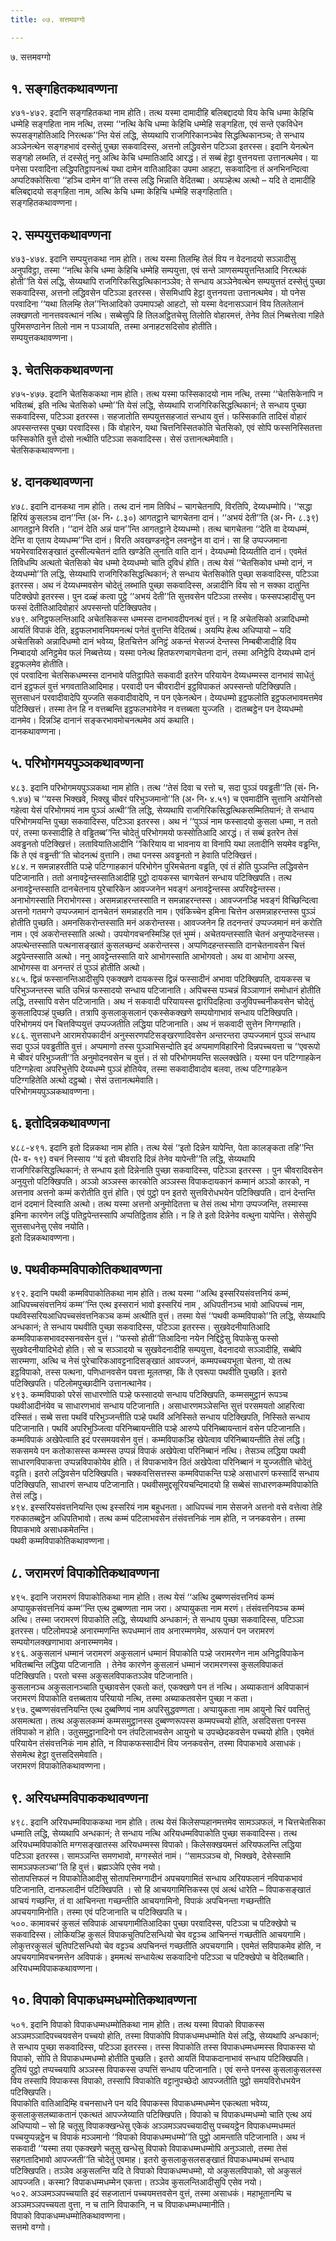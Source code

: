 ```yaml
---
title: ०७. सत्तमवग्गो

---
```

७. सत्तमवग्गो  


## १. सङ्गहितकथावण्णना

४७१-४७२. इदानि सङ्गहितकथा नाम होति। तत्थ यस्मा दामादीहि बलिबद्दादयो विय केचि धम्मा केहिचि धम्मेहि सङ्गहिता नाम नत्थि, तस्मा ‘‘नत्थि केचि धम्मा केहिचि धम्मेहि सङ्गहिता, एवं सन्ते एकविधेन रूपसङ्गहोतिआदि निरत्थक’’न्ति येसं लद्धि, सेय्यथापि राजगिरिकानञ्चेव सिद्धत्थिकानञ्च; ते सन्धाय अञ्ञेनत्थेन सङ्गहभावं दस्सेतुं पुच्छा सकवादिस्स, अत्तनो लद्धिवसेन पटिञ्ञा इतरस्स। इदानि येनत्थेन सङ्गहो लब्भति, तं दस्सेतुं ननु अत्थि केचि धम्मातिआदि आरद्धं। तं सब्बं हेट्ठा वुत्तनयत्ता उत्तानत्थमेव। या पनेसा परवादिना लद्धिपतिट्ठापनत्थं यथा दामेन वातिआदिका उपमा आहटा, सकवादिना तं अनभिनन्दित्वा अप्पटिक्कोसित्वा ‘‘हञ्चि दामेन वा’’ति तस्स लद्धि भिन्नाति वेदितब्बा। अयञ्हेत्थ अत्थो – यदि ते दामादीहि बलिबद्दादयो सङ्गहिता नाम, अत्थि केचि धम्मा केहिचि धम्मेहि सङ्गहिताति।  
सङ्गहितकथावण्णना।  


## २. सम्पयुत्तकथावण्णना

४७३-४७४. इदानि सम्पयुत्तकथा नाम होति। तत्थ यस्मा तिलम्हि तेलं विय न वेदनादयो सञ्ञादीसु अनुपविट्ठा, तस्मा ‘‘नत्थि केचि धम्मा केहिचि धम्मेहि सम्पयुत्ता, एवं सन्ते ञाणसम्पयुत्तन्तिआदि निरत्थकं होती’’ति येसं लद्धि, सेय्यथापि राजगिरिकसिद्धत्थिकानञ्ञेव; ते सन्धाय अञ्ञेनेवत्थेन सम्पयुत्ततं दस्सेतुं पुच्छा सकवादिस्स, अत्तनो लद्धिवसेन पटिञ्ञा इतरस्स। सेसमिधापि हेट्ठा वुत्तनयत्ता उत्तानत्थमेव। यो पनेस परवादिना ‘‘यथा तिलम्हि तेल’’न्तिआदिको उपमापञ्हो आहटो, सो यस्मा वेदनासञ्ञानं विय तिलतेलानं लक्खणतो नानत्तववत्थानं नत्थि। सब्बेसुपि हि तिलअट्ठितचेसु तिलोति वोहारमत्तं, तेनेव तिलं निब्बत्तेत्वा गहिते पुरिमसण्ठानेन तिलो नाम न पञ्ञायति, तस्मा अनाहटसदिसोव होतीति।  
सम्पयुत्तकथावण्णना।  


## ३. चेतसिककथावण्णना

४७५-४७७. इदानि चेतसिककथा नाम होति। तत्थ यस्मा फस्सिकादयो नाम नत्थि, तस्मा ‘‘चेतसिकेनापि न भवितब्बं, इति नत्थि चेतसिको धम्मो’’ति येसं लद्धि, सेय्यथापि राजगिरिकसिद्धत्थिकानं; ते सन्धाय पुच्छा सकवादिस्स, पटिञ्ञा इतरस्स। सहजातोति सम्पयुत्तसहजातं सन्धाय वुत्तं। फस्सिकाति तादिसं वोहारं अपस्सन्तस्स पुच्छा परवादिस्स। किं वोहारेन, यथा चित्तनिस्सितकोति चेतसिको, एवं सोपि फस्सनिस्सितत्ता फस्सिकोति वुत्ते दोसो नत्थीति पटिञ्ञा सकवादिस्स। सेसं उत्तानत्थमेवाति।  
चेतसिककथावण्णना।  


## ४. दानकथावण्णना

४७८. इदानि दानकथा नाम होति। तत्थ दानं नाम तिविधं – चागचेतनापि, विरतिपि, देय्यधम्मोपि। ‘‘सद्धा हिरियं कुसलञ्च दान’’न्ति (अ॰ नि॰ ८.३०) आगतट्ठाने चागचेतना दानं। ‘‘अभयं देती’’ति (अ॰ नि॰ ८.३९) आगतट्ठाने विरति। ‘‘दानं देति अन्नं पान’’न्ति आगतट्ठाने देय्यधम्मो। तत्थ चागचेतना ‘‘देति वा देय्यधम्मं, देन्ति वा एताय देय्यधम्म’’न्ति दानं। विरति अवखण्डनट्ठेन लवनट्ठेन वा दानं। सा हि उप्पज्जमाना भयभेरवादिसङ्खातं दुस्सील्यचेतनं दाति खण्डेति लुनाति वाति दानं। देय्यधम्मो दिय्यतीति दानं। एवमेतं तिविधम्पि अत्थतो चेतसिको चेव धम्मो देय्यधम्मो चाति दुविधं होति। तत्थ येसं ‘‘चेतसिकोव धम्मो दानं, न देय्यधम्मो’’ति लद्धि, सेय्यथापि राजगिरिकसिद्धत्थिकानं; ते सन्धाय चेतसिकोति पुच्छा सकवादिस्स, पटिञ्ञा इतरस्स। अथ नं देय्यधम्मवसेन चोदेतुं लब्भाति पुच्छा सकवादिस्स, अन्नादीनि विय सो न सक्का दातुन्ति पटिक्खेपो इतरस्स। पुन दळ्हं कत्वा पुट्ठे ‘‘अभयं देती’’ति सुत्तवसेन पटिञ्ञा तस्सेव। फस्सपञ्हादीसु पन फस्सं देतीतिआदिवोहारं अपस्सन्तो पटिक्खिपतेव।  
४७९. अनिट्ठफलन्तिआदि अचेतसिकस्स धम्मस्स दानभावदीपनत्थं वुत्तं। न हि अचेतसिको अन्नादिधम्मो आयतिं विपाकं देति, इट्ठफलभावनियमनत्थं पनेतं वुत्तन्ति वेदितब्बं। अयम्पि हेत्थ अधिप्पायो – यदि अचेतसिको अन्नादिधम्मो दानं भवेय्य, हितचित्तेन अनिट्ठं अकन्तं भेसज्जं देन्तस्स निम्बबीजादीहि विय निम्बादयो अनिट्ठमेव फलं निब्बत्तेय्य। यस्मा पनेत्थ हितफरणचागचेतना दानं, तस्मा अनिट्ठेपि देय्यधम्मे दानं इट्ठफलमेव होतीति।  
एवं परवादिना चेतसिकधम्मस्स दानभावे पतिट्ठापिते सकवादी इतरेन परियायेन देय्यधम्मस्स दानभावं साधेतुं दानं इट्ठफलं वुत्तं भगवतातिआदिमाह। परवादी पन चीवरादीनं इट्ठविपाकतं अपस्सन्तो पटिक्खिपति। सुत्तसाधनं परवादीवादेपि युज्जति सकवादीवादेपि, न पन एकेनत्थेन। देय्यधम्मो इट्ठफलोति इट्ठफलभावमत्तमेव पटिक्खित्तं। तस्मा तेन हि न वत्तब्बन्ति इट्ठफलभावेनेव न वत्तब्बता युज्जति । दातब्बट्ठेन पन देय्यधम्मो दानमेव। दिन्नञ्हि दानानं सङ्करभावमोचनत्थमेव अयं कथाति।  
दानकथावण्णना।  


## ५. परिभोगमयपुञ्ञकथावण्णना

४८३. इदानि परिभोगमयपुञ्ञकथा नाम होति। तत्थ ‘‘तेसं दिवा च रत्तो च, सदा पुञ्ञं पवड्ढती’’ति (सं॰ नि॰ १.४७) च ‘‘यस्स भिक्खवे, भिक्खु चीवरं परिभुञ्जमानो’’ति (अ॰ नि॰ ४.५१) च एवमादीनि सुत्तानि अयोनिसो गहेत्वा येसं परिभोगमयं नाम पुञ्ञं अत्थी’’ति लद्धि, सेय्यथापि राजगिरिकसिद्धत्थिकसम्मितियानं; ते सन्धाय परिभोगमयन्ति पुच्छा सकवादिस्स, पटिञ्ञा इतरस्स। अथ नं ‘‘पुञ्ञं नाम फस्सादयो कुसला धम्मा, न ततो परं, तस्मा फस्सादीहि ते वड्ढितब्ब’’न्ति चोदेतुं परिभोगमयो फस्सोतिआदि आरद्धं। तं सब्बं इतरेन तेसं अवड्ढनतो पटिक्खित्तं। लतावियातिआदीनि ‘‘किरियाय वा भावनाय वा विनापि यथा लतादीनि सयमेव वड्ढन्ति, किं ते एवं वड्ढन्ती’’ति चोदनत्थं वुत्तानि। तथा पनस्स अवड्ढनतो न हेवाति पटिक्खित्तं।  
४८४. न समन्नाहरतीति पञ्हे पटिग्गाहकानं परिभोगेन पुरिमचेतना वड्ढति, एवं तं होति पुञ्ञन्ति लद्धिवसेन पटिजानाति। ततो अनावट्टेन्तस्सातिआदीहि पुट्ठो दायकस्स चागचेतनं सन्धाय पटिक्खिपति। तत्थ अनावट्टेन्तस्साति दानचेतनाय पुरेचारिकेन आवज्जनेन भवङ्गं अनावट्टेन्तस्स अपरिवट्टेन्तस्स। अनाभोगस्साति निराभोगस्स। असमन्नाहरन्तस्साति न समन्नाहरन्तस्स। आवज्जनञ्हि भवङ्गं विच्छिन्दित्वा अत्तनो गतमग्गे उप्पज्जमानं दानचेतनं समन्नाहरति नाम। एवंकिच्चेन इमिना चित्तेन असमन्नाहरन्तस्स पुञ्ञं होतीति पुच्छति। अमनसिकरोन्तस्साति मनं अकरोन्तस्स। आवज्जनेन हि तदनन्तरं उप्पज्जमानं मनं करोति नाम। एवं अकरोन्तस्साति अत्थो। उपयोगवचनस्मिञ्हि एतं भुम्मं। अचेतयन्तस्साति चेतनं अनुप्पादेन्तस्स। अपत्थेन्तस्साति पत्थनासङ्खातं कुसलच्छन्दं अकरोन्तस्स। अप्पणिदहन्तस्साति दानचेतनावसेन चित्तं अट्ठपेन्तस्साति अत्थो। ननु आवट्टेन्तस्साति वारे आभोगस्साति आभोगवतो। अथ वा आभोगा अस्स, आभोगस्स वा अनन्तरं तं पुञ्ञं होतीति अत्थो।  
४८५. द्विन्नं फस्सानन्तिआदीसुपि एकक्खणे दायकस्स द्विन्नं फस्सादीनं अभावा पटिक्खिपति, दायकस्स च परिभुञ्जन्तस्स चाति उभिन्नं फस्सादयो सन्धाय पटिजानाति। अपिचस्स पञ्चन्नं विञ्ञाणानं समोधानं होतीति लद्धि, तस्सापि वसेन पटिजानाति। अथ नं सकवादी परियायस्स द्वारंपिदहित्वा उजुविपच्चनीकवसेन चोदेतुं कुसलादिपञ्हं पुच्छति। तत्रापि कुसलाकुसलानं एकस्सेकक्खणे सम्पयोगाभावं सन्धाय पटिक्खिपति। परिभोगमयं पन चित्तविप्पयुत्तं उप्पज्जतीति लद्धिया पटिजानाति। अथ नं सकवादी सुत्तेन निग्गण्हाति।  
४८६. सुत्तसाधने आरामरोपकादीनं अनुस्सरणपटिसङ्खरणादिवसेन अन्तरन्तरा उप्पज्जमानं पुञ्ञं सन्धाय सदा पुञ्ञं पवड्ढतीति वुत्तं। अप्पमाणो तस्स पुञ्ञाभिसन्दोति इदं अप्पमाणविहारिनो दिन्नपच्चयत्ता च ‘‘एवरूपो मे चीवरं परिभुञ्जती’’ति अनुमोदनवसेन च वुत्तं। तं सो परिभोगमयन्ति सल्लक्खेति। यस्मा पन पटिग्गाहकेन पटिग्गहेत्वा अपरिभुत्तेपि देय्यधम्मे पुञ्ञं होतियेव, तस्मा सकवादीवादोव बलवा, तत्थ पटिग्गाहकेन पटिग्गहितेति अत्थो दट्ठब्बो। सेसं उत्तानत्थमेवाति।  
परिभोगमयपुञ्ञकथावण्णना।  


## ६. इतोदिन्नकथावण्णना

४८८-४९१. इदानि इतो दिन्नकथा नाम होति। तत्थ येसं ‘‘इतो दिन्नेन यापेन्ति, पेता कालङ्कता तहि’’न्ति (पे॰ व॰ १९) वचनं निस्साय ‘‘यं इतो चीवरादि दिन्नं तेनेव यापेन्ती’’ति लद्धि, सेय्यथापि राजगिरिकसिद्धत्थिकानं; ते सन्धाय इतो दिन्नेनाति पुच्छा सकवादिस्स, पटिञ्ञा इतरस्स । पुन चीवरादिवसेन अनुयुत्तो पटिक्खिपति। अञ्ञो अञ्ञस्स कारकोति अञ्ञस्स विपाकदायकानं कम्मानं अञ्ञो कारको, न अत्तनाव अत्तनो कम्मं करोतीति वुत्तं होति। एवं पुट्ठो पन इतरो सुत्तविरोधभयेन पटिक्खिपति। दानं देन्तन्ति दानं ददमानं दिस्वाति अत्थो। तत्थ यस्मा अत्तनो अनुमोदितत्ता च तेसं तत्थ भोगा उप्पज्जन्ति, तस्मास्स इमिना कारणेन लद्धिं पतिट्ठपेन्तस्सापि अप्पतिट्ठिताव होति। न हि ते इतो दिन्नेनेव वत्थुना यापेन्ति। सेसेसुपि सुत्तसाधनेसु एसेव नयोति।  
इतो दिन्नकथावण्णना।  


## ७. पथवीकम्मविपाकोतिकथावण्णना

४९२. इदानि पथवी कम्मविपाकोतिकथा नाम होति। तत्थ यस्मा ‘‘अत्थि इस्सरियसंवत्तनियं कम्मं, आधिपच्चसंवत्तनियं कम्म’’न्ति एत्थ इस्सरानं भावो इस्सरियं नाम , अधिपतीनञ्च भावो आधिपच्चं नाम, पथविस्सरियआधिपच्चसंवत्तनिकञ्च कम्मं अत्थीति वुत्तं। तस्मा येसं ‘‘पथवी कम्मविपाको’’ति लद्धि, सेय्यथापि अन्धकानं; ते सन्धाय पथवीति पुच्छा सकवादिस्स, पटिञ्ञा इतरस्स। सुखवेदनीयातिआदि कम्मविपाकसभावदस्सनवसेन वुत्तं। ‘‘फस्सो होती’’तिआदिना नयेन निद्दिट्ठेसु विपाकेसु फस्सो सुखवेदनीयादिभेदो होति। सो च सञ्ञादयो च सुखवेदनादीहि सम्पयुत्ता, वेदनादयो सञ्ञादीहि, सब्बेपि सारम्मणा, अत्थि च नेसं पुरेचारिकआवट्टनादिसङ्खातं आवज्जनं, कम्मपच्चयभूता चेतना, यो तत्थ इट्ठविपाको, तस्स पत्थना, पणिधानवसेन पवत्ता मूलतण्हा, किं ते एवरूपा पथवीति पुच्छति। इतरो पटिक्खिपति। पटिलोमपुच्छादीनि उत्तानत्थानेव।  
४९३. कम्मविपाको परेसं साधारणोति पञ्हे फस्सादयो सन्धाय पटिक्खिपति, कम्मसमुट्ठानं रूपञ्च पथवीआदीनंयेव च साधारणभावं सन्धाय पटिजानाति। असाधारणमञ्ञेसन्ति सुत्तं परसमयतो आहरित्वा दस्सितं। सब्बे सत्ता पथविं परिभुञ्जन्तीति पञ्हे पथविं अनिस्सिते सन्धाय पटिक्खिपति, निस्सिते सन्धाय पटिजानाति। पथविं अपरिभुञ्जित्वा परिनिब्बायन्तीति पञ्हे आरुप्पे परिनिब्बायन्तानं वसेन पटिजानाति। कम्मविपाकं अखेपेत्वाति इदं परसमयवसेन वुत्तं। कम्मविपाकञ्हि खेपेत्वाव परिनिब्बायन्तीति तेसं लद्धि। सकसमये पन कतोकासस्स कम्मस्स उप्पन्नं विपाकं अखेपेत्वा परिनिब्बानं नत्थि। तेसञ्च लद्धिया पथवी साधारणविपाकत्ता उप्पन्नविपाकोयेव होति। तं विपाकभावेन ठितं अखेपेत्वा परिनिब्बानं न युज्जतीति चोदेतुं वट्टति। इतरो लद्धिवसेन पटिक्खिपति। चक्कवत्तिसत्तस्स कम्मविपाकन्ति पञ्हे असाधारणं फस्सादिं सन्धाय पटिक्खिपति, साधारणं सन्धाय पटिजानाति। पथवीसमुद्दसूरियचन्दिमादयो हि सब्बेसं साधारणकम्मविपाकोति तेसं लद्धि।  
४९४. इस्सरियसंवत्तनियन्ति एत्थ इस्सरियं नाम बहुधनता। आधिपच्चं नाम सेसजने अत्तनो वसे वत्तेत्वा तेहि गरुकातब्बट्ठेन अधिपतिभावो। तत्थ कम्मं पटिलाभवसेन तंसंवत्तनिकं नाम होति, न जनकवसेन। तस्मा विपाकभावे असाधकमेतन्ति।  
पथवी कम्मविपाकोतिकथावण्णना।  


## ८. जरामरणं विपाकोतिकथावण्णना

४९५. इदानि जरामरणं विपाकोतिकथा नाम होति। तत्थ येसं ‘‘अत्थि दुब्बण्णसंवत्तनियं कम्मं अप्पायुकसंवत्तनियं कम्म’’न्ति एत्थ दुब्बण्णता नाम जरा। अप्पायुकता नाम मरणं। तंसंवत्तनियञ्च कम्मं अत्थि। तस्मा जरामरणं विपाकोति लद्धि, सेय्यथापि अन्धकानं; ते सन्धाय पुच्छा सकवादिस्स, पटिञ्ञा इतरस्स। पटिलोमपञ्हे अनारम्मणन्ति रूपधम्मानं ताव अनारम्मणमेव, अरूपानं पन जरामरणं सम्पयोगलक्खणाभावा अनारम्मणमेव।  
४९६. अकुसलानं धम्मानं जरामरणं अकुसलानं धम्मानं विपाकोति पञ्हे जरामरणेन नाम अनिट्ठविपाकेन भवितब्बन्ति लद्धिया पटिजानाति । तेनेव कारणेन कुसलानं धम्मानं जरामरणस्स कुसलविपाकतं पटिक्खिपति। परतो चस्स अकुसलविपाकतञ्ञेव पटिजानाति।  
कुसलानञ्च अकुसलानञ्चाति पुच्छावसेन एकतो कतं, एकक्खणे पन तं नत्थि। अब्याकतानं अविपाकानं जरामरणं विपाकोति वत्तब्बताय परियायो नत्थि, तस्मा अब्याकतवसेन पुच्छा न कता।  
४९७. दुब्बण्णसंवत्तनियन्ति एत्थ दुब्बण्णियं नाम अपरिसुद्धवण्णता। अप्पायुकता नाम आयुनो चिरं पवत्तितुं असमत्थता। तत्थ अकुसलकम्मं कम्मसमुट्ठानस्स दुब्बण्णरूपस्स कम्मपच्चयो होति, असदिसत्ता पनस्स तंविपाको न होति। उतुसमुट्ठानादिनो पन तंपटिलाभवसेन आयुनो च उपच्छेदकवसेन पच्चयो होति। एवमेतं परियायेन तंसंवत्तनिकं नाम होति, न विपाकफस्सादीनं विय जनकवसेन, तस्मा विपाकभावे असाधकं। सेसमेत्थ हेट्ठा वुत्तसदिसमेवाति।  
जरामरणं विपाकोतिकथावण्णना।  


## ९. अरियधम्मविपाककथावण्णना

४९८. इदानि अरियधम्मविपाककथा नाम होति। तत्थ येसं किलेसप्पहानमत्तमेव सामञ्ञफलं, न चित्तचेतसिका धम्माति लद्धि, सेय्यथापि अन्धकानं; ते सन्धाय नत्थि अरियधम्मविपाकोति पुच्छा सकवादिस्स। तत्थ अरियधम्मविपाकोति मग्गसङ्खातस्स अरियधम्मस्स विपाको। किलेसक्खयमत्तं अरियफलन्ति लद्धिया पटिञ्ञा इतरस्स। सामञ्ञन्ति समणभावो, मग्गस्सेतं नामं। ‘‘सामञ्ञञ्च वो, भिक्खवे, देसेस्सामि सामञ्ञफलञ्चा’’ति हि वुत्तं। ब्रह्मञ्ञेपि एसेव नयो।  
सोतापत्तिफलं न विपाकोतिआदीसु सोतापत्तिमग्गादीनं अपचयगामितं सन्धाय अरियफलानं नविपाकभावं पटिजानाति, दानफलादीनं पटिक्खिपति । सो हि आचयगामित्तिकस्स एवं अत्थं धारेति – विपाकसङ्खातं आचयं गच्छन्ति, तं वा आचिनन्ता गच्छन्तीति आचयगामिनो, विपाकं अपचिनन्ता गच्छन्तीति अपचयगामिनोति। तस्मा एवं पटिजानाति च पटिक्खिपति च।  
५००. कामावचरं कुसलं सविपाकं आचयगामीतिआदिका पुच्छा परवादिस्स, पटिञ्ञा च पटिक्खेपो च सकवादिस्स। लोकियञ्हि कुसलं विपाकचुतिपटिसन्धियो चेव वट्टञ्च आचिनन्तं गच्छतीति आचयगामि। लोकुत्तरकुसलं चुतिपटिसन्धियो चेव वट्टञ्च अपचिनन्तं गच्छतीति अपचयगामि। एवमेतं सविपाकमेव होति, न अपचयगामिवचनमत्तेन अविपाकं। इममत्थं सन्धायेत्थ सकवादिनो पटिञ्ञा च पटिक्खेपो च वेदितब्बाति।  
अरियधम्मविपाककथावण्णना।  


## १०. विपाको विपाकधम्मधम्मोतिकथावण्णना

५०१. इदानि विपाको विपाकधम्मधम्मोतिकथा नाम होति। तत्थ यस्मा विपाको विपाकस्स अञ्ञमञ्ञादिपच्चयवसेन पच्चयो होति, तस्मा विपाकोपि विपाकधम्मधम्मोति येसं लद्धि, सेय्यथापि अन्धकानं; ते सन्धाय पुच्छा सकवादिस्स, पटिञ्ञा इतरस्स। तस्स विपाकोति तस्स विपाकधम्मधम्मस्स विपाकस्स यो विपाको, सोपि ते विपाकधम्मधम्मो होतीति पुच्छति। इतरो आयतिं विपाकदानाभावं सन्धाय पटिक्खिपति। दुतियं पुट्ठो तप्पच्चयापि अञ्ञस्स विपाकस्स उप्पत्तिं सन्धाय पटिजानाति। एवं सन्ते पनस्स कुसलाकुसलस्स विय तस्सापि विपाकस्स विपाको, तस्सापि विपाकोति वट्टानुपच्छेदो आपज्जतीति पुट्ठो समयविरोधभयेन पटिक्खिपति।  
विपाकोति वातिआदिम्हि वचनसाधने पन यदि विपाकस्स विपाकधम्मधम्मेन एकत्थता भवेय्य, कुसलाकुसलब्याकतानं एकत्थतं आपज्जेय्याति पटिक्खिपति। विपाको च विपाकधम्मधम्मो चाति एत्थ अयं अधिप्पायो – सो हि चतूसु विपाकक्खन्धेसु एकेकं अञ्ञमञ्ञपच्चयादीसु पच्चयट्ठेन विपाकधम्मधम्मतं पच्चयुप्पन्नट्ठेन च विपाकं मञ्ञमानो ‘‘विपाको विपाकधम्मधम्मो’’ति पुट्ठो आमन्ताति पटिजानाति। अथ नं सकवादी ‘‘यस्मा तया एकक्खणे चतूसु खन्धेसु विपाको विपाकधम्मधम्मोपि अनुञ्ञातो, तस्मा तेसं सहगतादिभावो आपज्जती’’ति चोदेतुं एवमाह। इतरो कुसलाकुसलसङ्खातं विपाकधम्मधम्मं सन्धाय पटिक्खिपति। तञ्ञेव अकुसलन्ति यदि ते विपाको विपाकधम्मधम्मो, यो अकुसलविपाको, सो अकुसलं आपज्जति। कस्मा? विपाकधम्मधम्मेन एकत्ता। तञ्ञेव कुसलन्तिआदीसुपि एसेव नयो।  
५०२. अञ्ञमञ्ञपच्चयाति इदं सहजातानं पच्चयमत्तवसेन वुत्तं, तस्मा असाधकं। महाभूतानम्पि च अञ्ञमञ्ञपच्चयता वुत्ता, न च तानि विपाकानि, न च विपाकधम्मधम्मानीति।  
विपाको विपाकधम्मधम्मोतिकथावण्णना।  
सत्तमो वग्गो।  